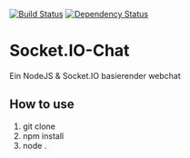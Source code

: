 
[![Build Status](https://travis-ci.org/JensFZ/Socket.IO-Chat.svg?branch=master)](https://travis-ci.org/JensFZ/Socket.IO-Chat)
[![Dependency Status](https://david-dm.org/JensFZ/Socket.IO-Chat.svg)](https://david-dm.org/JensFZ/Socket.IO-Chat)
# Socket.IO-Chat
Ein NodeJS & Socket.IO basierender webchat

## How to use
1. git clone
2. npm install
3. node .
